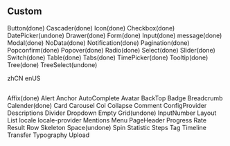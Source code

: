 ## Custom
Button(done)
Cascader(done)
Icon(done)
Checkbox(done)
DatePicker(undone)
Drawer(done)
Form(done)
Input(done)
message(done)
Modal(done)
NoData(done)
Notification(done)
Pagination(done)
Popconfirm(done)
Popover(done)
Radio(done)
Select(done)
Slider(done)
Switch(done)
Table(done)
Tabs(done)
TimePicker(done)
Tooltip(done)
Tree(done)
TreeSelect(undone)


zhCN
enUS

##
Affix(done)
Alert
Anchor
AutoComplete
Avatar
BackTop
Badge
Breadcrumb
Calender(done)
Card
Carousel
Col
Collapse
Comment
ConfigProvider
Descriptions
Divider
Dropdown
Empty
Grid(undone)
InputNumber
Layout
List
locale
locale-provider
Mentions
Menu
PageHeader
Progress
Rate
Result
Row
Skeleton
Space(undone)
Spin
Statistic
Steps
Tag
Timeline
Transfer
Typography
Upload
